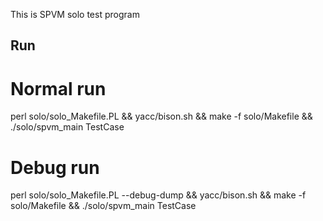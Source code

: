 This is SPVM solo test program

## Run

   # Normal run
   perl solo/solo_Makefile.PL && yacc/bison.sh && make -f solo/Makefile && ./solo/spvm_main TestCase

   # Debug run
   perl solo/solo_Makefile.PL --debug-dump && yacc/bison.sh && make -f solo/Makefile && ./solo/spvm_main TestCase
